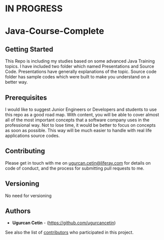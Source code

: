 # IN PROGRESS

# Java-Course-Complete

## Getting Started

This Repo is including my studies based on some advanced Java Training topics. I have included two folder which named Presentations and Source Code. Presentations have generally explanations of the topic. Source code folder has sample codes which were built to make you understand on a better way.


## Prerequisites

I would like to suggest Junior Engineers or  Developers and students to use this repo as a good road map. 
With content, you will be able to cover almost all of the most important concepts that a software company uses in the professional way. 
Not to lose time, it would be better to focus on concepts as soon as possible. 
This way will be much easier to handle with real life applications source codes.


## Contributing

Please get in touch with me on ugurcan.cetin@liferay.com for details on code of conduct, and the process for submitting pull requests to me.

## Versioning

No need for versioning

## Authors

* **Ugurcan Cetin** - (https://github.com/ugurcancetin)

See also the list of [contributors](https://github.com/your/project/contributors) who participated in this project.
